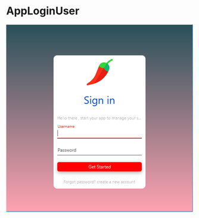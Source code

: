 # AppLoginUser
![](https://github.com/Shaminito/AppLoginUser/blob/master/AppLoginUser/AppLoginUser.PNG)
